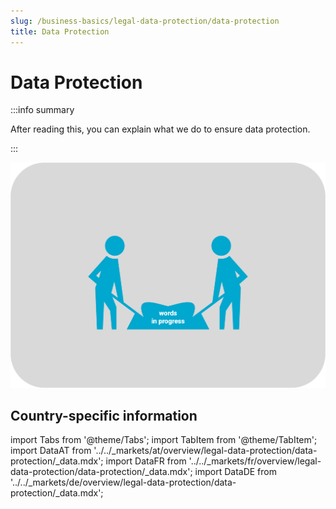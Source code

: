 ```yaml
---
slug: /business-basics/legal-data-protection/data-protection
title: Data Protection
---
```

# Data Protection

:::info summary

After reading this, you can explain what we do to ensure data protection.

:::

![words in progress](images/words-in-progress.png "words in progress")

## Country-specific information

import Tabs from '@theme/Tabs';
import TabItem from '@theme/TabItem';
import DataAT from '../../_markets/at/overview/legal-data-protection/data-protection/_data.mdx';
import DataFR from '../../_markets/fr/overview/legal-data-protection/data-protection/_data.mdx';
import DataDE from '../../_markets/de/overview/legal-data-protection/data-protection/_data.mdx';

<Tabs groupId="market">

  <TabItem value="AT" label="Austria">
      <DataAT />
  </TabItem>

  <TabItem value="FR" label="France">
      <DataFR />
  </TabItem>

  <TabItem value="DE" label="Germany">
      <DataDE />
  </TabItem>

</Tabs>


